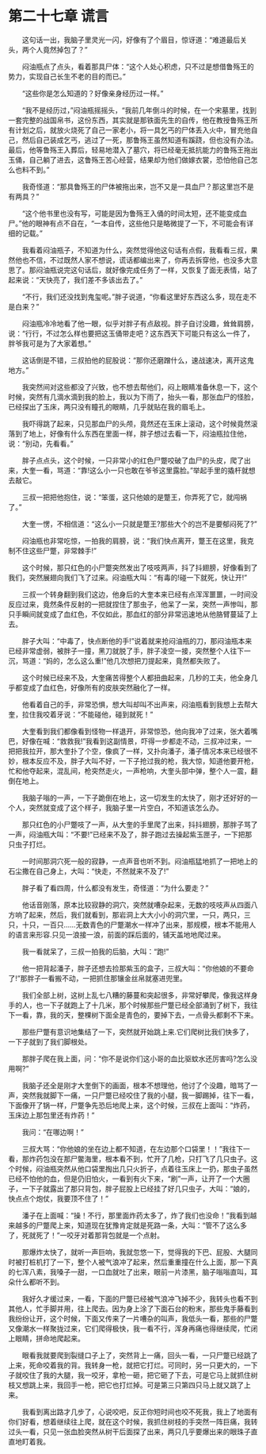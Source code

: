 # 第二十七章 谎言


　　这句话一出，我脑子里灵光一闪，好像有了个眉目，惊讶道：“难道最后关头，两个人竟然掉包了？”

　　闷油瓶点了点头，看着那具尸体：“这个人处心积虑，只不过是想借鲁殇王的势力，实现自己长生不老的目的而已。”

　　“这些你是怎么知道的？好像亲身经历过一样。”

　　“我不是经历过，”闷油瓶摇摇头，“我前几年倒斗的时候，在一个宋墓里，找到一套完整的战国帛书，这份东西，其实就是那铁面先生的自传，他在教授鲁殇王所有计划之后，就放火烧死了自己一家老小，将一具乞丐的尸体丢入火中，冒充他自己，然后自己装成乞丐，逃过了一死，那鲁殇王虽然知道有蹊跷，但也没有办法。最后，他等鲁殇王入葬后，轻易地潜入了墓穴，将已经毫无抵抗能力的鲁殇王拖出玉俑，自己躺了进去，这鲁殇王苦心经营，结果却为他们做嫁衣裳，恐怕他自己怎么也料不到。”

　　我奇怪道：“那具鲁殇王的尸体被拖出来，岂不又是一具血尸？那这里岂不是有两具？”

　　“这个他书里也没有写，可能是因为鲁殇王入俑的时间太短，还不能变成血尸。”他的眼神有点不自在，“一本自传，这些他只是略微提了一下，不可能会有详细的记载。”

　　我看着闷油瓶子，不知道为什么，突然觉得他这句话有点假，我看看三叔，果然他也不信，不过既然人家不想说，谎话都编出来了，你再去拆穿他，也没多大意思了。那闷油瓶说完这句话后，就好像完成任务了一样，又恢复了面无表情，站了起来说：“天快亮了，我们差不多该出去了。”

　　“不行，我们还没找到鬼玺呢。”胖子说道，“你看这里好东西这么多，现在走不是白来？”

　　闷油瓶冷冷地看了他一眼，似乎对胖子有点敌视。胖子自讨没趣，耸耸肩膀，说：“行行，不过怎么样也要把这玉俑带走吧？这东西天下可能只有这么一件了，胖爷我可是为了大家着想。”

　　这话倒是不错，三叔拍他的屁股说：“那你还磨蹭什么，速战速决，离开这鬼地方。”

　　我突然间对这些都没了兴致，也不想去帮他们，闷上眼睛准备休息一下，这个时候，突然有几滴水滴到我的脸上，我以为下雨了，抬头一看，那张血尸的怪脸，已经探出了玉床，两只没有瞳孔的眼睛，几乎就贴在我的眉毛上。

　　我吓得跳了起来，只见那血尸的头颅，竟然还在玉床上滚动，这个时候竟然滚落到了地上，好像有什么东西在里面一样，胖子想过去看一下，闷油瓶拉住他，说：“别动，先看看。”

　　胖子点点头，这个时候，一只非常小的红色尸蹩咬破了血尸的头皮，爬了出来，大奎一看，骂道：“靠!这么小一只也敢在爷爷这里露脸。”举起手里的撬杆就想去敲它。

　　三叔一把把他抱住，说：“笨蛋，这只他娘的是蹩王，你弄死了它，就闯祸了。”

　　大奎一愣，不相信道：“这么小一只就是蹩王?那些大个的岂不是要郁闷死了?”

　　闷油瓶也非常吃惊，一拍我的肩膀，说：“我们快点离开，蹩王在这里，我克制不住这些尸蹩，非常棘手!”

　　这个时候，那只红色的小尸蹩突然发出了吱吱两声，抖了抖翅膀，好像看到了我们，突然展翅向我们飞了过来。闷油瓶大叫：“有毒的!碰一下就死，快让开!”

　　三叔一个转身翻到我们这边，他身后的大奎本来已经有点浑浑噩噩，一时间没反应过来，竟然条件反射的一把就捏住了那虫子，他呆了一呆，突然一声惨叫，那只手瞬间就变成了血红色，不仅如此，那血红的部分非常迅速地从他胳臂蔓延了上去。

　　胖子大叫：“中毒了，快点断他的手!”说着就来抢闷油瓶的刀，那闷油瓶本来已经非常虚弱，被胖子一撞，黑刀就脱了手，胖子凌空一接，突然整个人往下一沉，骂道：“妈的，怎么这么重!”他几次想把刀提起来，竟然都失败了。

　　这个时候已经来不及，大奎痛苦得整个人都扭曲起来，几秒的工夫，他全身几乎都变成了血红色，好像所有的皮肤突然融化了一样。

　　他看着自己的手，非常恐惧，想大叫却叫不出声来，闷油瓶看到我想上去帮大奎，拉住我咬着牙说：“不能碰他，碰到就死！”

　　大奎看到我们都像看到怪物一样退开，非常惊恐，他向我冲了过来，张大着嘴巴，好像在喊：“救救我!”我看到这副情景，吓得一步都走不动，三叔冲过来，一把把我拉开，那大奎扑了个空，像疯了一样，又扑向潘子，潘子情况本来已经很不妙，根本反应不及，胖子大叫不好，一下子抢过我的枪，我大惊，知道他要开枪，忙和他夺起来，混乱间，枪突然走火，一声枪响，大奎头部中弹，整个人一震，翻倒在地上。

　　我脑子嗡的一声，一下子跪倒在地上，这一切发生的太快了，刚才还好好的一个人，突然就变成了这个样子，我脑子里一片空白，不知道该怎么办。

　　那只红色的小尸蹩吱了一声，从大奎的手里爬了出来，抖抖翅膀，那胖子骂了一声，闷油瓶大叫：“不要!”已经来不及了，胖子跑过去操起紫玉匣子，一下把那只虫子打烂。

　　一时间那洞穴死一般的寂静，一点声音也听不到。闷油瓶猛地抓了一把地上的石尘撒在自己身上，大叫：“快走，不然就来不及了!”

　　胖子看了看四周，什么都没有发生，奇怪道：“为什么要走？”

　　他话音刚落，原本比较寂静的洞穴，突然就嘈杂起来，无数的吱吱声从四面八方响了起来，然后，我们就看到，那岩洞上大大小小的洞穴里，一只，两只，三只，十只，一百只……无数青色的尸蹩潮水一样冲了出来，那规模，根本不能用人的语言来形容.只见一浪接一浪，前面的踩后面的，铺天盖地地爬过来。

　　我一看就呆了，三叔一拍我的后脑，大叫：“跑!”

　　他一把背起潘子，胖子还想去捡那紫玉的盒子，三叔大叫：“你他娘的不要命了!”那胖子一看搬不动，一把抓住那镶金丝帛就塞进兜里。

　　我们全部上树，这树上乱七八糟的藤蔓和突起很多，非常好攀爬，像我这样身手的人，也一下子就跑上了十几米，那个时候那些尸蹩已经全部涌到了树下，我往下一看，靠，我的天，整棵树下面全是青色的，要掉下去，一点骨头都剩不下来。

　　那些尸蹩有意识地集结了一下，突然就开始跳上来.它们爬树比我们快多了，一下子就到了我们脚根处。

　　那胖子爬在我上面，问：“你不是说你们这小哥的血比驱蚊水还厉害吗?怎么没用啊?”

　　我脑子还全是刚才大奎倒下的画面，根本不想理他，他讨了个没趣，暗骂了一声，突然我就脚下一痛，一只尸蹩已经咬住了我的小腿，我一脚踢掉，往下一看，下面像开了锅一样，尸蹩争先恐后地爬上来，这个时候，三叔在上面叫：“炸药，玉床边上那包里还有炸药！”

　　我问：“在哪边啊！”

　　三叔大骂：“你他娘的坐在边上都不知道，在左边那个口袋里！！”我往下一看，那炸药包没在那尸鳖海里，根本看不到，忙开了几枪，只打飞了几只虫子。这个时候，闷油瓶突然从他口袋里掏出几只火折子，点着往玉床上一扔，那虫子虽然已经不怕他的血，但是仍旧怕火，一看到有火下来，“刷”一声，让开了一个大圈子，一下子就露出了那只背包，胖子屁股上已经挂了好几只虫子，大叫：“娘的，快点点个炮仗，我要顶不住了！”

　　潘子在上面喊：“操！不行，那里面炸药太多了，炸了我们也没命！”我看到越来越多的尸蹩爬上来，知道现在犹豫肯定就是死路一条，大叫：“管不了这么多了，死就死了！”一咬牙对着那背包就是一个点射。

　　那爆炸太快了，就听一声巨响，我就忽悠一下，觉得我的下巴、屁股、大腿同时被打桩机打了一下，整个人被气浪冲了起来，然后重重撞在什么上面，那一下真的七浑八素，我嗓子一甜，一口血就吐了出来，眼前一片漆黑，脑子嗡嗡直叫，耳朵什么都听不到。

　　我好久才缓过来，一看，下面的尸蹩已经被气浪冲飞掉不少，我转头也看不到其他人，忙手脚并用，往上爬去。因为身上涂了下面石台的粉末，那些鬼手藤看到我纷纷让开，这个时候，下面又传来了一片嘈杂的叫声，我低头一看，那些的尸蹩又像潮水一样聚拢过来，它们爬得极快，我一看不行，浑身再痛也得继续爬，忙闭上眼睛，拼命地爬起来。

　　眼看我就要爬到裂缝口子上了，突然背上一痛，回头一看，一只尸蹩已经跳了上来，死命咬着我的背。我转身一枪，就把它打烂。可同时，另一只更大的，一下子就咬住了我的大腿，我一咬牙，拿枪一砸，把它砸了下去，可是它马上就抓住树枝又想跳上来，我回手一枪，把它也打烂掉。可是第三只第四只马上就又跳了上来。

　　我看到离出路才几步了，心说咬吧，反正你短时间也咬不死我，我上了地面有你们好看，想着继续往上爬，就在这个时候，我抓住树枝的手突然一阵巨痛，我转过头一看，只见一张血脸突然从树干后面探了出来，两只几乎要爆出来的眼珠子直直地盯着我。

